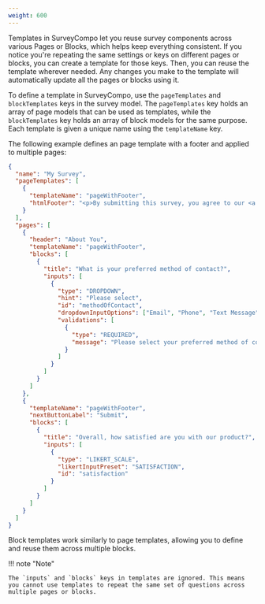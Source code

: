 ```yaml
---
weight: 600
---
```


Templates in SurveyCompo let you reuse survey components across various Pages or Blocks, which helps keep everything consistent. If you notice you're repeating the same settings or keys on different pages or blocks, you can create a template for those keys. Then, you can reuse the template wherever needed. Any changes you make to the template will automatically update all the pages or blocks using it.

To define a template in SurveyCompo, use the `pageTemplates` and `blockTemplates` keys in the survey model. The `pageTemplates` key holds an array of page models that can be used as templates, while the `blockTemplates` key holds an array of block models for the same purpose. Each template is given a unique name using the `templateName` key.

The following example defines an page template with a footer and applied to multiple pages:

```json
{
  "name": "My Survey",
  "pageTemplates": [
    {
      "templateName": "pageWithFooter",
      "htmlFooter": "<p>By submitting this survey, you agree to our <a href='https://www.surveycompo.com/privacy-policy' class='my-link'>Privacy Policy</a></p>"
    }
  ],
  "pages": [
    {
      "header": "About You",
      "templateName": "pageWithFooter",
      "blocks": [
        {
          "title": "What is your preferred method of contact?",
          "inputs": [
            {
              "type": "DROPDOWN",
              "hint": "Please select",
              "id": "methodOfContact",
              "dropdownInputOptions": ["Email", "Phone", "Text Message"],
              "validations": [
                {
                  "type": "REQUIRED",
                  "message": "Please select your preferred method of contact"
                }
              ]
            }
          ]
        }
      ]
    },
    {
      "templateName": "pageWithFooter",
      "nextButtonLabel": "Submit",
      "blocks": [
        {
          "title": "Overall, how satisfied are you with our product?",
          "inputs": [
            {
              "type": "LIKERT_SCALE",
              "likertInputPreset": "SATISFACTION",
              "id": "satisfaction"
            }
          ]
        }
      ]
    }
  ]
}
```

Block templates work similarly to page templates, allowing you to define and reuse them across multiple blocks.

!!! note "Note"

    The `inputs` and `blocks` keys in templates are ignored. This means you cannot use templates to repeat the same set of questions across multiple pages or blocks.
